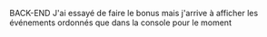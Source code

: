 BACK-END
J'ai essayé de faire le bonus mais j'arrive à afficher les événements ordonnés que dans la console pour le moment